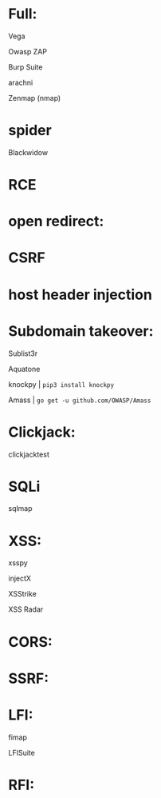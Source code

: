 # Full:

Vega

Owasp ZAP

Burp Suite

arachni

Zenmap (nmap)

# spider

Blackwidow

# RCE

# open redirect:

# CSRF

# host header injection

# Subdomain takeover:

Sublist3r

Aquatone

knockpy | `pip3 install knockpy`

Amass | `go get -u github.com/OWASP/Amass`

# Clickjack:

clickjacktest

# SQLi

sqlmap

# XSS:

xsspy

injectX

XSStrike

XSS Radar

# CORS:

# SSRF:

# LFI:

fimap

LFISuite

# RFI:


